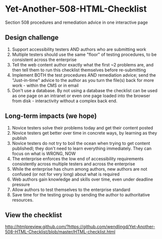 # Yet-Another-508-HTML-Checklist
Section 508 procedures and remediation advice in one interactive page

## Design challenge ##

1. Support accessibility testers AND authors who are submitting work
2. Multiple testers should use the same "floor" of testing procedures, to be consistent across the enterprise
3. Tell the web content author exactly what the first ~2 problems are, and then tell them to run this checklist themselves before re-submitting
4. Implement BOTH the test procedures AND remediation advice; send the "Just-in-time" advice to the author as you turn the file(s) back for more work - within the CMS or in email
5. Don't use a database. By not using a database the checklist can be used as one page on an intranet or even one page loaded into the browser from disk - interactivity without a complex back end.

## Long-term impacts (we hope) ##
1. Novice testers solve their problems today and get their content posted
2. Novice testers get better over time in concrete ways, by learning as they publish
3. Novice testers do not try to boil the ocean when trying to get content publishedl; they don't need to learn everything immediately. They can focus on what is WRONG, NOW
4. The enterprise enforces the low end of accessibility requirements consistently across multiple testers and across the enterprise
5. While the enterprise has churn among authors, new authors are not confused (or not for very long) about what is required
6. Web authors gain knowledge and skills over time, even under deadline pressure
7. Allow authors to test themselves to the enterprise standard
8. Save time for the testing group by sending the author to authoritative resources.

## View the checklist ##

http://htmlpreview.github.com/?https://github.com/wendlingd/Yet-Another-508-HTML-Checklist/blob/master/HTML-checklist.html
